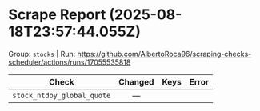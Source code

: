 # Scrape Report (2025-08-18T23:57:44.055Z)

Group: `stocks`  |  Run: https://github.com/AlbertoRoca96/scraping-checks-scheduler/actions/runs/17055535818

| Check | Changed | Keys | Error |
|---|:---:|:--|:--|
| `stock_ntdoy_global_quote` | — |  |  |
